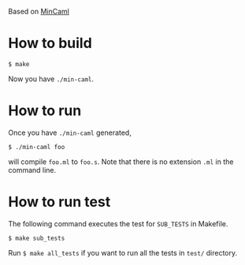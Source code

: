 Based on [MinCaml](https://github.com/esumii/min-caml/)

# How to build
```
$ make
```
Now you have `./min-caml`.

# How to run
Once you have `./min-caml` generated,
```
$ ./min-caml foo
```
will compile `foo.ml` to `foo.s`. Note that there is no extension `.ml` in the command line.

# How to run test
The following command executes the test for `SUB_TESTS` in Makefile.
```
$ make sub_tests
```
Run `$ make all_tests` if you want to run all the tests in `test/` directory.
